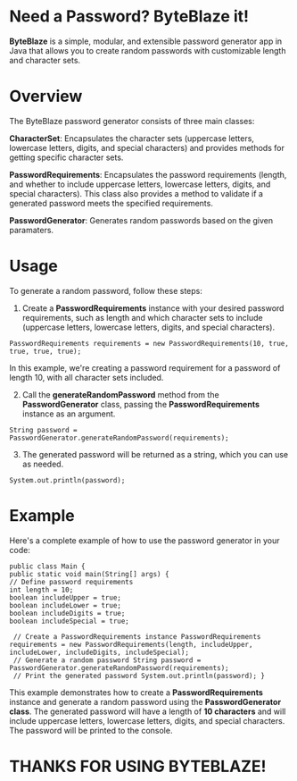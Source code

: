
# Need a Password? ByteBlaze it!  
  
**ByteBlaze** is a simple, modular, and extensible password generator app in Java that allows you to create random passwords with customizable length and character sets.  
  
# Overview  
The ByteBlaze password generator consists of three main classes:  
  

**CharacterSet**: Encapsulates the character sets (uppercase letters, lowercase letters, digits, and special characters) and provides methods for getting specific character sets.  
  
**PasswordRequirements**: Encapsulates the password requirements (length, and whether to include uppercase letters, lowercase letters, digits, and special characters). This class also provides a method to validate if a generated password meets the specified requirements.  

  

**PasswordGenerator**: Generates random passwords based on the given paramaters.



# Usage  
To generate a random password, follow these steps:  
  
1. Create a **PasswordRequirements** instance with your desired password requirements, such as length and which character sets to include (uppercase letters, lowercase letters, digits, and special characters).  
  

 `PasswordRequirements requirements = new PasswordRequirements(10, true, true, true, true);`

 

  
In this example, we're creating a password requirement for a password of length 10, with all character sets included.  
  
2. Call the **generateRandomPassword** method from the **PasswordGenerator** class, passing the **PasswordRequirements** instance as an argument.  
  
`String password = PasswordGenerator.generateRandomPassword(requirements);`

 
  
3. The generated password will be returned as a string, which you can use as needed.  
  

`System.out.println(password);`  

  
  
# Example  
Here's a complete example of how to use the password generator in your code:  
  

    public class Main {  
    public static void main(String[] args) {  
    // Define password requirements  
    int length = 10;  
    boolean includeUpper = true;  
    boolean includeLower = true;  
    boolean includeDigits = true;  
    boolean includeSpecial = true;  
      
     // Create a PasswordRequirements instance PasswordRequirements requirements = new PasswordRequirements(length, includeUpper, includeLower, includeDigits, includeSpecial);  
     // Generate a random password String password = PasswordGenerator.generateRandomPassword(requirements);  
     // Print the generated password System.out.println(password); }

This example demonstrates how to create a **PasswordRequirements** instance and generate a random password using the **PasswordGenerator class**. The generated password will have a length of **10 characters** and will include uppercase letters, lowercase letters, digits, and special characters. The password will be printed to the console.


# THANKS FOR USING BYTEBLAZE! 

